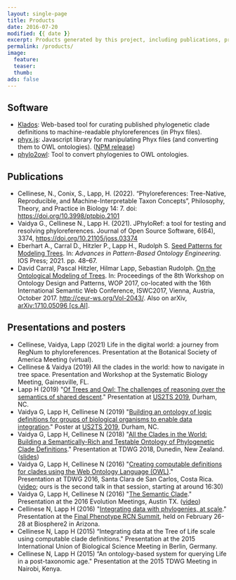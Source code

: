 ```yaml
---
layout: single-page
title: Products
date: 2016-07-20
modified: {{ date }}
excerpt: Products generated by this project, including publications, presentations, software, and data sets.
permalink: /products/
image:
  feature:
  teaser:
  thumb:
ads: false
---
```


## Software

* [Klados](https://github.com/phyloref/klados/): Web-based tool for curating published phylogenetic clade definitions to machine-readable phyloreferences (in Phyx files).
* [phyx.js](https://github.com/phyloref/phyx.js/): Javascript library for manipulating Phyx files (and converting them to OWL ontologies). ([NPM release](https://www.npmjs.com/package/@phyloref/phyx))
* [phylo2owl](https://github.com/phyloref/phylo2owl): Tool to convert phylogenies to OWL ontologies.

## Publications

* Cellinese, N., Conix, S., Lapp, H. (2022). “Phyloreferences: Tree-Native, Reproducible, and Machine-Interpretable Taxon Concepts”,
  Philosophy, Theory, and Practice in Biology 14: 7. doi: <https://doi.org/10.3998/ptpbio.2101>
* Vaidya G., Cellinese N., Lapp H. (2021). JPhyloRef: a tool for testing and resolving phyloreferences.
  Journal of Open Source Software, 6(64), 3374, https://doi.org/10.21105/joss.03374
* Eberhart A., Carral D., Hitzler P., Lapp H., Rudolph S. [Seed Patterns for Modeling Trees](https://daselab.cs.ksu.edu/sites/default/files/Seed_Patterns_for_Modeling_Trees.pdf).
  In: _Advances in Pattern-Based Ontology Engineering._ IOS Press; 2021. pp. 48–67.
* David Carral, Pascal Hitzler, Hilmar Lapp, Sebastian
  Rudolph. [On the Ontological Modeling of Trees](http://ceur-ws.org/Vol-2043/paper-01.pdf). In:
  Proceedings of the 8th Workshop on Ontology Design and Patterns, WOP
  2017, co-located with the 16th International Semantic Web
  Conference, ISWC2017, Vienna, Austria, October 2017. <http://ceur-ws.org/Vol-2043/>. Also on arXiv, [arXiv:1710.05096 [cs.AI]](https://arxiv.org/abs/1710.05096).

## Presentations and posters
* Cellinese, Vaidya, Lapp (2021) Life in the digital world: a journey from RegNum to phyloreferences.
  Presentation at the Botanical Society of America Meeting (virtual).
* Cellinese & Vaidya (2019) All the clades in the world: how to navigate in tree space.
  Presentation and Workshop at the Systematic Biology Meeting, Gainesville, FL.
* Lapp H (2019) "[Of Trees and Owl: The challenges of reasoning over the semantics of shared descent](https://www.slideshare.net/hlapp/of-trees-and-owl-the-challenges-of-reasoning-over-the-semantics-of-shared-descent/hlapp/of-trees-and-owl-the-challenges-of-reasoning-over-the-semantics-of-shared-descent)." Presentation at [US2TS 2019], Durham, NC.
* Vaidya G, Lapp H, Cellinese N (2019) "[Building an ontology of logic definitions for groups of biological organisms to enable data integration](http://doi.org/10.6084/m9.figshare.7904999)." Poster at [US2TS 2019], Durham, NC.
* Vaidya G, Lapp H, Cellinese N (2018) "[All the Clades in the World: Building a Semantically-Rich and Testable Ontology of Phylogenetic Clade Definitions](https://doi.org/10.3897/biss.2.25776)." Presentation at TDWG 2018, Dunedin, New Zealand. ([slides](https://speakerdeck.com/gaurav/all-the-clades-in-the-world-building-a-semantically-rich-and-testable-ontology-of-phylogenetic-clade-definitions))
* Vaidya G, Lapp H, Cellinese N (2016) "[Creating computable definitions for clades using the Web Ontology Language (OWL)](https://speakerdeck.com/gaurav/creating-computable-definitions-for-clades-using-the-web-ontology-language-owl)."  
  Presentation at TDWG 2016, Santa Clara de San Carlos, Costa Rica. ([video](http://idigbio.adobeconnect.com/p4puo3ev61c/); ours is the second talk in that session, starting at around 16:30)
* Vaidya G, Lapp H, Cellinese N (2016) "[The Semantic Clade](https://speakerdeck.com/gaurav/the-semantic-clade)."
  Presentation at the 2016 Evolution Meetings, Austin TX. ([video](https://www.youtube.com/watch?v=_aNaAQYTNVc))
* Cellinese N, Lapp H (2016) "[Integrating data with phylogenies, at
  scale](http://www.slideshare.net/hlapp/integrating-data-with-phylogenies-at-scale)." Presentation at the [Final Phenotype RCN Summit], held on
  February 26-28 at Biosphere2 in Arizona.
* Cellinese N, Lapp H (2015) “Integrating data at the Tree of Life
  scale using computable clade definitions." Presentation at the 2015
  International Union of Biological Science Meeting in Berlin, Germany.
* Cellinese N, Lapp H (2015) “An ontology-based system for querying
  Life in a post-taxonomic age." Presentation at the 2015 TDWG Meeting
  in Nairobi, Kenya.

[Final Phenotype RCN Summit]: http://www.phenotypercn.org/?p=2782
[US2TS 2019]: http://us2ts.org/2019
